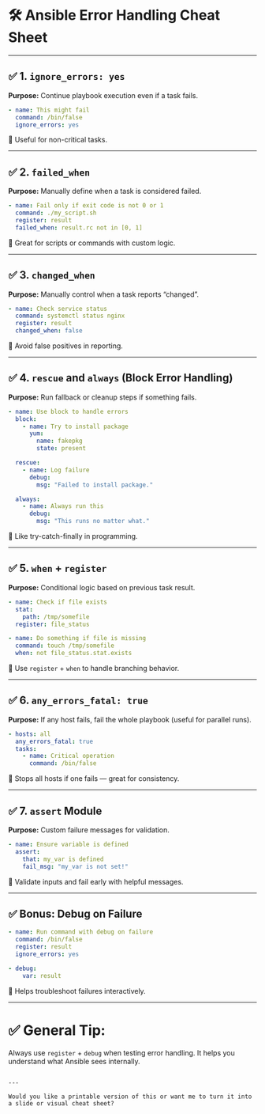 
# 🛠️ Ansible Error Handling Cheat Sheet

---

## ✅ 1. `ignore_errors: yes`
**Purpose:** Continue playbook execution even if a task fails.

```yaml
- name: This might fail
  command: /bin/false
  ignore_errors: yes
````

🧠 Useful for non-critical tasks.

---

## ✅ 2. `failed_when`

**Purpose:** Manually define when a task is considered failed.

```yaml
- name: Fail only if exit code is not 0 or 1
  command: ./my_script.sh
  register: result
  failed_when: result.rc not in [0, 1]
```

🧠 Great for scripts or commands with custom logic.

---

## ✅ 3. `changed_when`

**Purpose:** Manually control when a task reports “changed”.

```yaml
- name: Check service status
  command: systemctl status nginx
  register: result
  changed_when: false
```

🧠 Avoid false positives in reporting.

---

## ✅ 4. `rescue` and `always` (Block Error Handling)

**Purpose:** Run fallback or cleanup steps if something fails.

```yaml
- name: Use block to handle errors
  block:
    - name: Try to install package
      yum:
        name: fakepkg
        state: present

  rescue:
    - name: Log failure
      debug:
        msg: "Failed to install package."

  always:
    - name: Always run this
      debug:
        msg: "This runs no matter what."
```

🧠 Like try-catch-finally in programming.

---

## ✅ 5. `when` + `register`

**Purpose:** Conditional logic based on previous task result.

```yaml
- name: Check if file exists
  stat:
    path: /tmp/somefile
  register: file_status

- name: Do something if file is missing
  command: touch /tmp/somefile
  when: not file_status.stat.exists
```

🧠 Use `register` + `when` to handle branching behavior.

---

## ✅ 6. `any_errors_fatal: true`

**Purpose:** If any host fails, fail the whole playbook (useful for parallel runs).

```yaml
- hosts: all
  any_errors_fatal: true
  tasks:
    - name: Critical operation
      command: /bin/false
```

🧠 Stops all hosts if one fails — great for consistency.

---

## ✅ 7. `assert` Module

**Purpose:** Custom failure messages for validation.

```yaml
- name: Ensure variable is defined
  assert:
    that: my_var is defined
    fail_msg: "my_var is not set!"
```

🧠 Validate inputs and fail early with helpful messages.

---

## ✅ Bonus: Debug on Failure

```yaml
- name: Run command with debug on failure
  command: /bin/false
  register: result
  ignore_errors: yes

- debug:
    var: result
```

🧠 Helps troubleshoot failures interactively.

---

# ✅ General Tip:

Always use `register` + `debug` when testing error handling. It helps you understand what Ansible sees internally.

```

---

Would you like a printable version of this or want me to turn it into a slide or visual cheat sheet?
```
